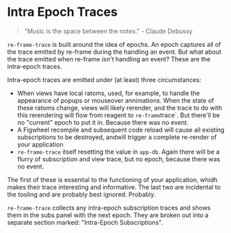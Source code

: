 # Intra Epoch Traces

> "Music is the space between the notes." - Claude Debussy

`re-frame-trace` is built around the idea of epochs. An epoch captures all of the trace emitted by re-frame during the handling an event. But what about the trace emitted when re-frame *isn't* handling an event? These are the intra-epoch traces.

Intra-epoch traces are emitted under (at least) three circumstances:

* When views have local ratoms, used, for example, to handle the appearance of popups or mouseover annimations. When the state of these ratoms change, views will likely rerender, and the trace to do with this rerendering will flow from reagent to `re-frame`trace`. But there'll be no "current" epoch to put it in.  Because there was no event.
* A Figwheel recompile and subsequent code reload will cause all existing subscriptions to be destroyed, andwill trigger a complete re-render of your application
* `re-frame-trace` itself resetting the value in `app-db`. Again there will be a flurry of subscription and view trace, but no epoch, because there was no event.

The first of these is essential to the functioning of your application, whidh makes their trace interesting and informative. The last two are incidental to the tooling and are probably best ignored. Probably.

`re-frame-trace` collects any intra-epoch subscription traces and shows them in the subs panel with the next epoch. They are broken out into a separate section marked: "Intra-Epoch Subscriptions".
